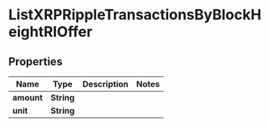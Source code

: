 

# ListXRPRippleTransactionsByBlockHeightRIOffer


## Properties

| Name | Type | Description | Notes |
|------------ | ------------- | ------------- | -------------|
|**amount** | **String** |  |  |
|**unit** | **String** |  |  |



